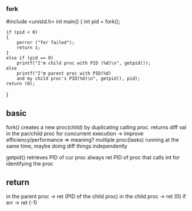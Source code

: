 ### fork

#include <unistd.h>
int main()
{
	int pid = fork();

	if (pid < 0)
	{
		perror ("for failed");
		return 1;
	}
	else if (pid == 0)
		printf("I'm child proc with PID (%d)\n", getpid());
	else
		printf("I'm parent proc with PID(%d)
		and my child proc's PID(%d)\n", getpid(), pid);
	return (0);
}

## basic
fork() creates a new proc(child) by duplicating calling proc.
returns diff val in the par/child proc
for concurrent execution -> improve efficiency/performance
=> meaning? multiple proc(tasks) running at the same time, maybe doing diff things independently

getpid() retrieves PID of cur proc
always ret PID of proc that calls int
for identifying the proc

## return
in the parent proc -> ret (PID of the child proc)
in the child proc -> ret (0)
if err -> ret (-1)

